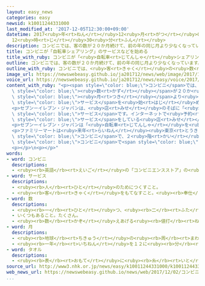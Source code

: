 ```yaml
---
layout: easy_news
categories: easy
newsid: k10011244331000
last_modified_at: '2017-12-05T12:30:00+09:00'
datetime: 2017<ruby>年<rt>ねん</rt></ruby>12<ruby>月<rt>がつ</rt></ruby>05<ruby>日<rt>にち</rt></ruby>
  12<ruby>時<rt>じ</rt></ruby>30<ruby>分<rt>ふん</rt></ruby>
description: コンビニでは、客の数が２０か月続けて、前の年の同じ月より少なくなっています。
title: コンビニが「自転車シェアリング」のサービスなどを始める
title_with_ruby: コンビニが「<ruby>自転車<rt>じてんしゃ</rt></ruby>シェアリング」のサービスなどを<ruby>始<rt>はじ</rt></ruby>める
outline: コンビニでは、客の数が２０か月続けて、前の年の同じ月より少なくなっています。
outline_with_ruby: コンビニでは、<ruby>客<rt>きゃく</rt></ruby>の<ruby>数<rt>かず</rt></ruby>が２０か<ruby>月<rt>げつ</rt></ruby><ruby>続<rt>つづ</rt></ruby>けて、<ruby>前<rt>まえ</rt></ruby>の<ruby>年<rt>とし</rt></ruby>の<ruby>同<rt>おな</rt></ruby>じ<ruby>月<rt>つき</rt></ruby>より<ruby>少<rt>すく</rt></ruby>なくなっています。
image_url: https://newswebeasy.github.io/ja201712/news/web/image/2017/12/02/K10011244331_1712021915_1712021919_01_03.jpg
voice_url: https://newswebeasy.github.io/ja201712/news/easy/voice/2017/12/05/k10011244331000.mp3
content_with_ruby: "<p><span style=\"color: blue;\">コンビニ</span>では、<ruby>客<rt>きゃく</rt></ruby>の<span\
  \ style=\"color: blue;\"><ruby>数<rt>かず</rt></ruby></span>が２０か<ruby>月<rt>げつ</rt></ruby><ruby>続<rt>つづ</rt></ruby>けて、<ruby>前<rt>まえ</rt></ruby>の<ruby>年<rt>とし</rt></ruby>の<ruby>同<rt>おな</rt></ruby>じ<span\
  \ style=\"color: blue;\"><ruby>月<rt>つき</rt></ruby></span>より<ruby>少<rt>すく</rt></ruby>なくなっています。このため、<ruby>別<rt>べつ</rt></ruby>の<ruby>新<rt>あたら</rt></ruby>しい<span\
  \ style=\"color: blue;\">サービス</span>を<ruby>始<rt>はじ</rt></ruby>めて、もっと<ruby>客<rt>きゃく</rt></ruby>に<ruby>来<rt>き</rt></ruby>てもらいたいと<ruby>考<rt>かんが</rt></ruby>えています。</p>\n\
  <p>セブンーイレブン・ジャパンは、<ruby>店<rt>みせ</rt></ruby>のそばに「<ruby>自転車<rt>じてんしゃ</rt></ruby>シェアリング」の<ruby>自転車<rt>じてんしゃ</rt></ruby>を<ruby>置<rt>お</rt></ruby>く<ruby>場所<rt>ばしょ</rt></ruby>をつくります。「<ruby>自転車<rt>じてんしゃ</rt></ruby>シェアリング」は、<ruby>客<rt>きゃく</rt></ruby>が<ruby>自転車<rt>じてんしゃ</rt></ruby>を<ruby>借<rt>か</rt></ruby>りて<ruby>自由<rt>じゆう</rt></ruby>に<ruby>乗<rt>の</rt></ruby>ることができる<span\
  \ style=\"color: blue;\">サービス</span>です。インターネットで<ruby>予約<rt>よやく</rt></ruby>して<ruby>使<rt>つか</rt></ruby>うことができて、<ruby>使<rt>つか</rt></ruby>ったあとは、<ruby>同<rt>おな</rt></ruby>じ<span\
  \ style=\"color: blue;\">サービス</span>をしている<ruby>店<rt>みせ</rt></ruby>だったらどこでも<ruby>返<rt>かえ</rt></ruby>すことができます。</p>\n\
  <p>セブンーイレブン・ジャパンは「<ruby>自転車<rt>じてんしゃ</rt></ruby>を<ruby>利用<rt>りよう</rt></ruby>する<ruby>人<rt>ひと</rt></ruby>が<ruby>店<rt>みせ</rt></ruby>に<ruby>来<rt>き</rt></ruby>たときに、<ruby>買<rt>か</rt></ruby>い<ruby>物<rt>もの</rt></ruby>もしてもらいたいと<ruby>思<rt>おも</rt></ruby>います」と<ruby>話<rt>はな</rt></ruby>しています。</p>\n\
  <p>ファミリーマートは<ruby>来年<rt>らいねん</rt></ruby><ruby>東京<rt>とうきょう</rt></ruby>に、１<ruby>階<rt>かい</rt></ruby>が<span\
  \ style=\"color: blue;\">コンビニ</span>で、２<ruby>階<rt>かい</rt></ruby>にスポーツクラブがある<ruby>新<rt>あたら</rt></ruby>しい<ruby>店<rt>みせ</rt></ruby>を<ruby>開<rt>ひら</rt></ruby>きます。スポーツクラブを<ruby>利用<rt>りよう</rt></ruby>する<ruby>人<rt>ひと</rt></ruby>に、<span\
  \ style=\"color: blue;\">コンビニ</span>で<span style=\"color: blue;\">タオル</span>や<ruby>食<rt>た</rt></ruby>べ<ruby>物<rt>もの</rt></ruby>を<ruby>買<rt>か</rt></ruby>ってもらいたいと<ruby>考<rt>かんが</rt></ruby>えています。</p>\n\
  <p></p>\n<p></p>"
words:
- word: コンビニ
  descriptions:
  - <ruby><rb>英語</rb><rt>えいご</rt></ruby>の「コンビニエンスストア」の<ruby><rb>略</rb><rt>りゃく</rt></ruby>。<ruby><rb>食料品</rb><rt>しょくりょうひん</rt></ruby>や<ruby><rb>日用品</rb><rt>にちようひん</rt></ruby>が、<ruby><rb>手軽</rb><rt>てがる</rt></ruby>にいつでも<ruby><rb>買</rb><rt>か</rt></ruby>えるように<ruby><rb>開</rb><rt>ひら</rt></ruby>いている、<ruby><rb>小型</rb><rt>こがた</rt></ruby>のスーパー。
- word: サービス
  descriptions:
  - <ruby><rb>人</rb><rt>ひと</rt></ruby>のためにつくすこと。
  - <ruby><rb>客</rb><rt>きゃく</rt></ruby>をもてなすこと。<ruby><rb>奉仕</rb><rt>ほうし</rt></ruby>。
- word: 数
  descriptions:
  - <ruby><rb>一</rb><rt>ひと</rt></ruby>つ、<ruby><rb>二</rb><rt>ふた</rt></ruby>つ、<ruby><rb>三</rb><rt>みっ</rt></ruby>つなどと<ruby><rb>数</rb><rt>かぞ</rt></ruby>えた<ruby><rb>物</rb><rt>もの</rt></ruby>の<ruby><rb>数量</rb><rt>すうりょう</rt></ruby>。すう。
  - いくつもあること。たくさん。
  - <ruby><rb>数</rb><rt>かぞ</rt></ruby>えあげる<ruby><rb>値打</rb><rt>ねう</rt></ruby>ちのあるもの。なかま。
- word: 月
  descriptions:
  - <ruby><rb>地球</rb><rt>ちきゅう</rt></ruby>の<ruby><rb>周</rb><rt>まわ</rt></ruby>りを<ruby><rb>回</rb><rt>まわ</rt></ruby>る<ruby><rb>衛星</rb><rt>えいせい</rt></ruby>で、<ruby><rb>地球</rb><rt>ちきゅう</rt></ruby>にいちばん<ruby><rb>近</rb><rt>ちか</rt></ruby>い<ruby><rb>天体</rb><rt>てんたい</rt></ruby>。<ruby><rb>約</rb><rt>やく</rt></ruby><ruby><rb>一</rb><rt>いっ</rt></ruby>か<ruby><rb>月</rb><rt>げつ</rt></ruby>で<ruby><rb>地球</rb><rt>ちきゅう</rt></ruby>をひと<ruby><rb>回</rb><rt>まわ</rt></ruby>りする。
  - <ruby><rb>一年</rb><rt>いちねん</rt></ruby>を１２に<ruby><rb>分</rb><rt>わ</rt></ruby>けた<ruby><rb>一</rb><rt>ひと</rt></ruby>つ。
- word: タオル
  descriptions:
  - <ruby><rb>表</rb><rt>おもて</rt></ruby>に<ruby><rb>糸</rb><rt>いと</rt></ruby>の<ruby><rb>輪</rb><rt>わ</rt></ruby>を<ruby><rb>出</rb><rt>だ</rt></ruby>して<ruby><rb>織</rb><rt>お</rt></ruby>った、<ruby><rb>厚</rb><rt>あつ</rt></ruby>くてやわらかいもめんの<ruby><rb>布</rb><rt>ぬの</rt></ruby>。また、それで<ruby><rb>作</rb><rt>つく</rt></ruby>った<ruby><rb>手</rb><rt>て</rt></ruby>ふき。
source_url: http://www3.nhk.or.jp/news/easy/k10011244331000/k10011244331000.html
web_news_url: https://newswebeasy.github.io/news/web/2017/12/02/コンビニに自転車シェアリングやフィットネス
...
```

